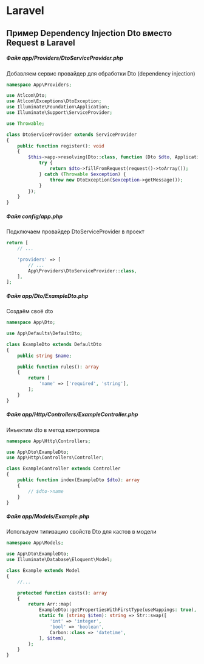# Laravel

## Пример Dependency Injection Dto вместо Request в Laravel

##### Файл app/Providers/DtoServiceProvider.php
Добавляем сервис провайдер для обработки Dto (dependency injection)

```php
namespace App\Providers;

use Atlcom\Dto;
use Atlcom\Exceptions\DtoException;
use Illuminate\Foundation\Application;
use Illuminate\Support\ServiceProvider;

use Throwable;

class DtoServiceProvider extends ServiceProvider
{
    public function register(): void
    {
        $this->app->resolving(Dto::class, function (Dto $dto, Application $app) {
            try {
                return $dto->fillFromRequest(request()->toArray());
            } catch (Throwable $exception) {
                throw new DtoException($exception->getMessage());
            }
        });
    }
}
```

##### Файл config/app.php
Подключаем провайдер DtoServiceProvider в проект

```php
return [
    // ...

    'providers' => [
        // ...
        App\Providers\DtoServiceProvider::class,
    ],
];
```

##### Файл app/Dto/ExampleDto.php
Создаём своё dto

```php
namespace App\Dto;

use App\Defaults\DefaultDto;

class ExampleDto extends DefaultDto
{
    public string $name;

    public function rules(): array
    {
        return [
            'name' => ['required', 'string'],
        ];
    }
}
```

##### Файл app/Http/Controllers/ExampleController.php
Инъектим dto в метод контроллера

```php
namespace App\Http\Controllers;

use App\Dto\ExampleDto;
use App\Http\Controllers\Controller;

class ExampleController extends Controller
{
    public function index(ExampleDto $dto): array
    {
        // $dto->name
    }
}
```

##### Файл app/Models/Example.php
Используем типизацию свойств Dto для кастов в модели

```php
namespace App\Models;

use App\Dto\ExampleDto;
use Illuminate\Database\Eloquent\Model;

class Example extends Model
{
    //...

    protected function casts(): array
    {
        return Arr::map(
            ExampleDto::getPropertiesWithFirstType(useMappings: true),
            static fn (string $item): string => Str::swap([
                'int' => 'integer',
                'bool' => 'boolean',
                Carbon::class => 'datetime',
            ], $item),
        );
    }
}
```
